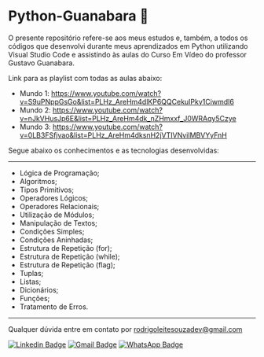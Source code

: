 # Python-Guanabara 📗

O presente repositório refere-se aos meus estudos e, também, a todos os códigos que desenvolvi durante meus aprendizados em Python utilizando Visual Studio Code e assistindo às aulas do Curso Em Vídeo do professor Gustavo Guanabara.

Link para as playlist com todas as aulas abaixo:

- Mundo 1: https://www.youtube.com/watch?v=S9uPNppGsGo&list=PLHz_AreHm4dlKP6QQCekuIPky1CiwmdI6
- Mundo 2: https://www.youtube.com/watch?v=nJkVHusJp6E&list=PLHz_AreHm4dk_nZHmxxf_J0WRAqy5Czye
- Mundo 3: https://www.youtube.com/watch?v=0LB3FSfjvao&list=PLHz_AreHm4dksnH2jVTIVNviIMBVYyFnH

Segue abaixo os conhecimentos e as tecnologias desenvolvidas:

------------------------------------------------------------------

- Lógica de Programação;
- Algoritmos;
- Tipos Primitivos;
- Operadores Lógicos;
- Operadores Relacionais;
- Utilização de Módulos;
- Manipulação de Textos;
- Condições Simples;
- Condições Aninhadas;
- Estrutura de Repetição (for);
- Estrutura de Repetição (while);
- Estrutura de Repetição (flag);
- Tuplas;
- Listas;
- Dicionários;
- Funções;
- Tratamento de Erros.

------------------------------------------------------------------

Qualquer dúvida entre em contato por <a href="mailto:rodrigoleitesouzadev@gmail.com?">rodrigoleitesouzadev@gmail.com</a>

[![Linkedin Badge](https://img.shields.io/badge/-LinkedIn-blue?style=flat-square&logo=Linkedin&logoColor=white&link=https://www.linkedin.com/in/rodrigoleitesouzadev/)](https://www.linkedin.com/in/rodrigoleitesouzadev/)
[![Gmail Badge](https://img.shields.io/badge/-Gmail-c14438?style=flat-square&logo=Gmail&logoColor=white&link=mailto:rodrigoleitesouzadev@gmail.com)](mailto:rodrigoleitesouzadev@gmail.com)
[![WhatsApp Badge](https://img.shields.io/badge/WhatsApp-0DA204?style=flat-square&logo=whatsapp&logoColor=white)](https://wa.me/5521986715853)
